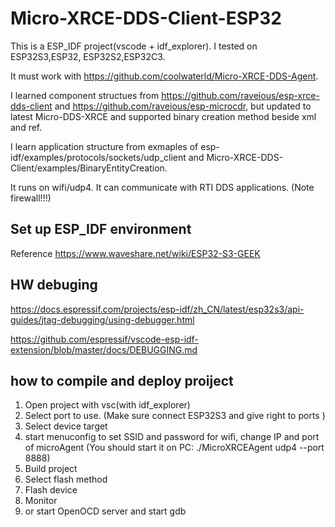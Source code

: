 # Micro-XRCE-DDS-Client-ESP32

This is a ESP_IDF project(vscode + idf_explorer). I tested on ESP32S3,ESP32, ESP32S2,ESP32C3.

It must work with https://github.com/coolwaterld/Micro-XRCE-DDS-Agent.

I learned component structues from https://github.com/raveious/esp-xrce-dds-client and https://github.com/raveious/esp-microcdr, but updated to latest Micro-DDS-XRCE and supported binary creation method beside xml and ref.

I learn application structure from  exmaples of esp-idf/examples/protocols/sockets/udp_client and Micro-XRCE-DDS-Client/examples/BinaryEntityCreation.

It runs on wifi/udp4. It can communicate with RTI DDS applications. (Note firewall!!!)

## Set up ESP_IDF environment 

Reference https://www.waveshare.net/wiki/ESP32-S3-GEEK

## HW debuging

https://docs.espressif.com/projects/esp-idf/zh_CN/latest/esp32s3/api-guides/jtag-debugging/using-debugger.html

https://github.com/espressif/vscode-esp-idf-extension/blob/master/docs/DEBUGGING.md

## how to compile and deploy proiject

1. Open project with vsc(with idf_explorer)
2. Select port to use. (Make sure connect ESP32S3 and give right to ports )
3. Select device target
4. start menuconfig to set SSID and password for wifi, change IP and port of microAgent (You should start it on PC: ./MicroXRCEAgent udp4 --port 8888)
5. Build project
6. Select flash method
7. Flash device
8. Monitor
9. or start OpenOCD server and start gdb


